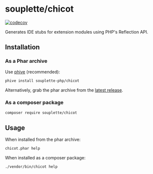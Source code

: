 # souplette/chicot

[![codecov](https://codecov.io/github/souplette-php/chicot/graph/badge.svg?token=qAe0VrmjOp)](https://codecov.io/github/souplette-php/chicot)

Generates IDE stubs for extension modules using PHP's Reflection API.

## Installation

### As a Phar archive

Use [phive](https://phar.io/) (recommended):
```sh
phive install souplette-php/chicot
```

Alternatively, grab the phar archive from the [latest release](https://github.com/souplette-php/chicot/releases/latest).

### As a composer package

```sh
composer require souplette/chicot
```

## Usage

When installed from the phar archive:
```sh
chicot.phar help
```

When installed as a composer package:
```sh
./vendor/bin/chicot help
```
